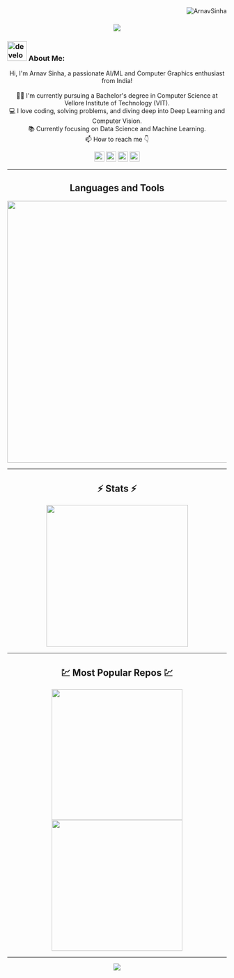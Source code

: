 <img align="right" src="https://visitor-badge.laobi.icu/badge?page_id=ArnavSinha/ArnavSinha" alt="ArnavSinha">    

<h1 align="center">
  <a href="https://git.io/typing-svg">
    <img src="https://readme-typing-svg.herokuapp.com/?lines=This+is+Arnav+Sinha!;Welcome+to+my+Github+%F0%9F%91%8B&center=true&size=30">
  </a>
</h1>

### <img src="/images/Developer.gif" alt="developer gif" height="45px"> About Me:
<p align="center">
  Hi, I'm Arnav Sinha, a passionate AI/ML and Computer Graphics enthusiast from India!  
  <br>
  <br>
  👨‍🎓 I'm currently pursuing a Bachelor's degree in Computer Science at Vellore Institute of Technology (VIT).
  <br>
  💻 I love coding, solving problems, and diving deep into Deep Learning and Computer Vision.
  <br>
  📚 Currently focusing on Data Science and Machine Learning.
  <br>
  📫 How to reach me 👇
</p>

<p align="center">
  <a href="https://www.linkedin.com/in/arnavsinha4334/"><img src="https://img.shields.io/badge/linkedin-%230077B5.svg?&style=for-the-badge&logo=linkedin&logoColor=white" height=23></a>
  <a href="mailto:arnavsinha4334@gmail.com"><img src="https://img.shields.io/badge/Gmail-D14836?style=for-the-badge&logo=gmail&logoColor=white" height=23></a>
  <a href="https://github.com/arnav43/"><img src="https://img.shields.io/badge/GitHub-100000?style=for-the-badge&logo=github&logoColor=white" height=23></a>
  <a href="https://leetcode.com/u/arnav43/"><img src="https://img.shields.io/badge/LeetCode-000000?style=for-the-badge&logo=leetcode&logoColor=orange" height=23></a>
</p>

<hr>

<!-- Languages and Tools Section -->
<h2 align="center">Languages and Tools</h2>
<p align="center">
  <img width="600px" src="https://skillicons.dev/icons?i=c,cpp,java,python,r,git,bash,linux,pytorch,tensorflow,docker,vscode,html,css,js,react,nodejs,npm,mysql,matlab,opencv,powershell,sqlite,visualstudio&perline=12" />
</p>

<hr>

<!-- Stats Section -->
<h2 align="center">⚡ Stats ⚡</h2>
<p align="center">
  <a href="https://github.com/ArnavSinha/">
    <img width=325 src="https://github-readme-stats.vercel.app/api/top-langs/?username=ArnavSinha&size_weight=0.2&count_weight=0.5&title_color=61dafb&text_color=ffffff&icon_color=61dafb&bg_color=20232a&langs_count=8&layout=compact&border_color=61dafb&hide_border=true" />
  </a>
</p>

<hr>

<!-- Popular Repos Section -->
<h2 align="center">💹 Most Popular Repos 💹</h2>
<p align="center">
  <a href="https://github.com/ArnavSinha/Computer-Vision-Projects">
    <img width=300 align="center" src="https://github-readme-stats.vercel.app/api/pin/?username=ArnavSinha&repo=Computer-Vision-Projects&title_color=ffffff&text_color=c9cacc&icon_color=2bbc8a&bg_color=1d1f21" />
  </a>
  <a href="https://github.com/ArnavSinha/Data-Science-Projects">
    <img width=300 align="center" src="https://github-readme-stats.vercel.app/api/pin/?username=ArnavSinha&repo=Data-Science-Projects&title_color=ffffff&text_color=c9cacc&icon_color=2bbc8a&bg_color=1d1f21" />
  </a>
</p>

<hr>

<!-- Footer -->
<p align="center">
  <img src="https://capsule-render.vercel.app/api?type=waving&color=timeGradient&height=65&section=footer"/>
</p>
